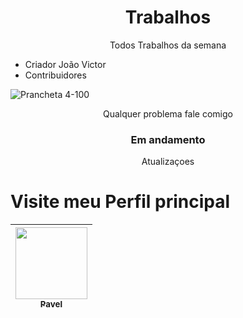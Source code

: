 <h1 align="center"> Trabalhos </h1>
<p align="center"> Todos Trabalhos da semana </p>


* Criador João Victor
* Contribuidores


![Prancheta 4-100](https://user-images.githubusercontent.com/114868052/193465367-ff4405dd-856b-41fe-b788-cd3705346269.jpg)

<p align="center"> Qualquer problema fale comigo </p>
<h3 align="center"> Em andamento </h3>
<p align="center">  Atualizaçoes  </p>



# Visite meu Perfil principal

|  [<img src="https://user-images.githubusercontent.com/114868052/193460559-fc67a200-e002-4d32-8e86-2c1419dc317a.jpg" width=115><br><sub>Pavel</sub>](https://github.com/Pavelixo) |
| :---: | 
